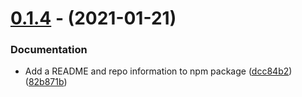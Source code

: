 <a name="0.1.4"></a>

# [0.1.4](https://github.com/eweap/strapi-plugin-instagram/compare/0.1.3...0.1.4) - (2021-01-21)

### Documentation

-   Add a README and repo information to npm package ([dcc84b2](https://github.com/eweap/strapi-plugin-instagram/commit/dcc84b2098bd873ebb1ccbdf37a513373af3ec1d)) ([82b871b](https://github.com/eweap/strapi-plugin-instagram/commit/82b871b712474c5f6313aebdfd755d983decb4b0))
